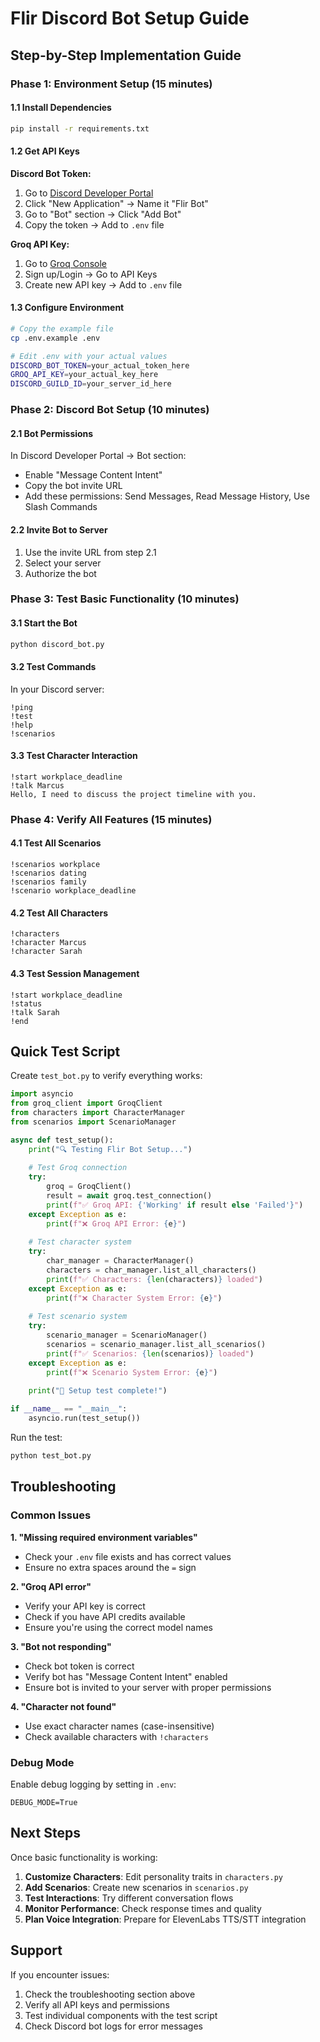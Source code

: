 # Flir Discord Bot Setup Guide

## Step-by-Step Implementation Guide

### Phase 1: Environment Setup (15 minutes)

#### 1.1 Install Dependencies
```bash
pip install -r requirements.txt
```

#### 1.2 Get API Keys

**Discord Bot Token:**
1. Go to [Discord Developer Portal](https://discord.com/developers/applications)
2. Click "New Application" → Name it "Flir Bot"
3. Go to "Bot" section → Click "Add Bot"
4. Copy the token → Add to `.env` file

**Groq API Key:**
1. Go to [Groq Console](https://console.groq.com/)
2. Sign up/Login → Go to API Keys
3. Create new API key → Add to `.env` file

#### 1.3 Configure Environment
```bash
# Copy the example file
cp .env.example .env

# Edit .env with your actual values
DISCORD_BOT_TOKEN=your_actual_token_here
GROQ_API_KEY=your_actual_key_here
DISCORD_GUILD_ID=your_server_id_here
```

### Phase 2: Discord Bot Setup (10 minutes)

#### 2.1 Bot Permissions
In Discord Developer Portal → Bot section:
- Enable "Message Content Intent"
- Copy the bot invite URL
- Add these permissions: Send Messages, Read Message History, Use Slash Commands

#### 2.2 Invite Bot to Server
1. Use the invite URL from step 2.1
2. Select your server
3. Authorize the bot

### Phase 3: Test Basic Functionality (10 minutes)

#### 3.1 Start the Bot
```bash
python discord_bot.py
```

#### 3.2 Test Commands
In your Discord server:
```
!ping
!test
!help
!scenarios
```

#### 3.3 Test Character Interaction
```
!start workplace_deadline
!talk Marcus
Hello, I need to discuss the project timeline with you.
```

### Phase 4: Verify All Features (15 minutes)

#### 4.1 Test All Scenarios
```
!scenarios workplace
!scenarios dating  
!scenarios family
!scenario workplace_deadline
```

#### 4.2 Test All Characters
```
!characters
!character Marcus
!character Sarah
```

#### 4.3 Test Session Management
```
!start workplace_deadline
!status
!talk Sarah
!end
```

## Quick Test Script

Create `test_bot.py` to verify everything works:

```python
import asyncio
from groq_client import GroqClient
from characters import CharacterManager
from scenarios import ScenarioManager

async def test_setup():
    print("🔍 Testing Flir Bot Setup...")
    
    # Test Groq connection
    try:
        groq = GroqClient()
        result = await groq.test_connection()
        print(f"✅ Groq API: {'Working' if result else 'Failed'}")
    except Exception as e:
        print(f"❌ Groq API Error: {e}")
    
    # Test character system
    try:
        char_manager = CharacterManager()
        characters = char_manager.list_all_characters()
        print(f"✅ Characters: {len(characters)} loaded")
    except Exception as e:
        print(f"❌ Character System Error: {e}")
    
    # Test scenario system
    try:
        scenario_manager = ScenarioManager()
        scenarios = scenario_manager.list_all_scenarios()
        print(f"✅ Scenarios: {len(scenarios)} loaded")
    except Exception as e:
        print(f"❌ Scenario System Error: {e}")
    
    print("🎉 Setup test complete!")

if __name__ == "__main__":
    asyncio.run(test_setup())
```

Run the test:
```bash
python test_bot.py
```

## Troubleshooting

### Common Issues

**1. "Missing required environment variables"**
- Check your `.env` file exists and has correct values
- Ensure no extra spaces around the `=` sign

**2. "Groq API error"**
- Verify your API key is correct
- Check if you have API credits available
- Ensure you're using the correct model names

**3. "Bot not responding"**
- Check bot token is correct
- Verify bot has "Message Content Intent" enabled
- Ensure bot is invited to your server with proper permissions

**4. "Character not found"**
- Use exact character names (case-insensitive)
- Check available characters with `!characters`

### Debug Mode

Enable debug logging by setting in `.env`:
```
DEBUG_MODE=True
```

## Next Steps

Once basic functionality is working:

1. **Customize Characters**: Edit personality traits in `characters.py`
2. **Add Scenarios**: Create new scenarios in `scenarios.py`
3. **Test Interactions**: Try different conversation flows
4. **Monitor Performance**: Check response times and quality
5. **Plan Voice Integration**: Prepare for ElevenLabs TTS/STT integration

## Support

If you encounter issues:
1. Check the troubleshooting section above
2. Verify all API keys and permissions
3. Test individual components with the test script
4. Check Discord bot logs for error messages
